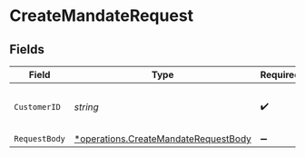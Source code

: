 # CreateMandateRequest


## Fields

| Field                                                                                       | Type                                                                                        | Required                                                                                    | Description                                                                                 | Example                                                                                     |
| ------------------------------------------------------------------------------------------- | ------------------------------------------------------------------------------------------- | ------------------------------------------------------------------------------------------- | ------------------------------------------------------------------------------------------- | ------------------------------------------------------------------------------------------- |
| `CustomerID`                                                                                | *string*                                                                                    | :heavy_check_mark:                                                                          | Provide the ID of the related customer.                                                     | cst_5B8cwPMGnU                                                                              |
| `RequestBody`                                                                               | [*operations.CreateMandateRequestBody](../../models/operations/createmandaterequestbody.md) | :heavy_minus_sign:                                                                          | N/A                                                                                         |                                                                                             |